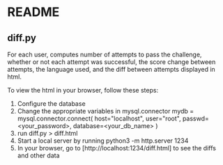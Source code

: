 # README

## diff.py 

For each user, computes number of attempts to pass the challenge, whether or not each attempt was successful, the score change between attempts, the language used, and the diff between attempts displayed in html. 

To view the html in your browser, follow these steps: 

1. Configure the database 
2. Change the appropriate variables in mysql.connector
    mydb = mysql.connector.connect(
        host="localhost",
        user="root",
        passwd=<your_password>, 
        database=<your_db_name>
    )
3. run 
    diff.py > diff.html 
4. Start a local server by running 
    python3 -m http.server 1234 
5. In your browser, go to [http://localhost:1234/diff.html] to see the diffs and other data      
